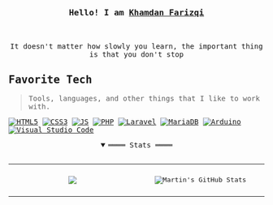<h3 align="center"><samp>Hello! I am <b><a rel="nofollow noopener noreferrer" target="_blank" href="">Khamdan Farizqi</a></b></samp></h3>
<p align="center"><br>
  <samp>
    <br>
    It doesn't matter how slowly you learn, the important thing is that you don't stop
    <br>
  </samp>
</p>
  <samp>
<h2 align="left" id="macropower-tech">Favorite Tech</h2>

> Tools, languages, and other things that I like to work with.

[![HTML5](https://img.shields.io/badge/HTML5-E34F26?style=flat&logo=html5&logoColor=white)](https://html.spec.whatwg.org/multipage/)
[![CSS3](https://img.shields.io/badge/CSS3-1572B6?style=flat&logo=css3&logoColor=white)](https://www.w3.org/Style/CSS/specs.en.html)
[![JS](https://img.shields.io/badge/JavaScript-f7df1e?style=flat&logo=javascript&logoColor=white)](https://standardjs.com/)
[![PHP](https://img.shields.io/badge/PHP-777BB4?style=flat&logo=php&logoColor=white)](https://www.php.net/)
[![Laravel](https://img.shields.io/badge/Laravel-FF2D20?style=flat&logo=laravel&logoColor=white)](https://laravel.com/)
[![MariaDB](https://img.shields.io/badge/MariaDB-003545?style=flat&logo=mariadb&logoColor=white)](https://mariadb.org/)
[![Arduino](https://img.shields.io/badge/Arduino-005c5f?style=flat&logo=arduino&logoColor=white)](https://arduino.cc/)
[![Visual Studio Code](https://img.shields.io/badge/Visual_Studio_Code-0078D4?style=flat&logo=visual%20studio%20code&logoColor=white)](https://code.visualstudio.com/)
  
<details open align="center">
   <summary>════ Stats ════</summary>
     <br>
     <table>
   <td width="40%" valign="top">
    <p align="center">
       <img align="center" style="margin:0.5rem" src="https://github-readme-stats.vercel.app/api/top-langs/?username=khamdan-lab&hide=html,css&title_color=ffffff&text_color=c9cacc&icon_color=4AB197&bg_color=1A2B34" />
    </p>
   </td>
   <td width="40%" valign="top">
     <p align="center">
        <img align="center" style="margin:0.5rem" src="https://github-readme-stats.vercel.app/api?username=khamdan-lab&show_icons=true&line_height=27&count_private=true&title_color=ffffff&text_color=c9cacc&icon_color=4AB097&bg_color=1A2B34" alt="Martin's GitHub Stats" />
     </p>
  </td>
</table>

  </samp>
  </p>
</details>
<br>
